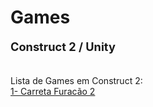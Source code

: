 # Games
<p style="font-size:130%;"><b>Construct 2 / Unity</b></p>
<br/>
Lista de Games em Construct 2:
<br/>
<a href="https://www.construct.net/en/free-online-games/carreta-furacao-874/play" target="_blank">1- Carreta Furacão 2</a>

